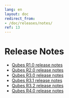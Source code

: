 ```yaml
---
lang: en
layout: doc
redirect_from:
- /doc/releases/notes/
ref: 13
---
```


Release Notes
=============

* [Qubes R1.0 release notes](/doc/releases/1.0/release-notes/)
* [Qubes R2.0 release notes](/doc/releases/2.0/release-notes/)
* [Qubes R3.0 release notes](/doc/releases/3.0/release-notes/)
* [Qubes R3.1 release notes](/doc/releases/3.1/release-notes/)
* [Qubes R3.2 release notes](/doc/releases/3.2/release-notes/)
* [Qubes R4.0 release notes](/doc/releases/4.0/release-notes/)
